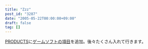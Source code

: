 ```yaml
---
title: "Zzz"
post_id: "3287"
date: "2005-05-22T00:00:00+09:00"
draft: false
tag: []
---
```



[PRODUCTS](/category/products)に[ゲームソフトの項目](/category/products/apps?tag=games)を追加。後々たくさん入れて行きます。
